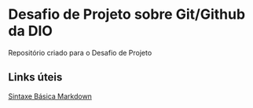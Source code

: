 # Desafio de Projeto sobre Git/Github da DIO
Repositório criado para o Desafio de Projeto

## Links úteis
[Sintaxe Básica Markdown](https://www.markdownguide.org/basic-syntax/)
